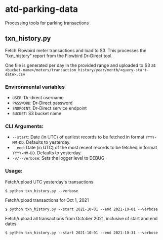 # atd-parking-data
Processing tools for parking transactions

## txn_history.py

Fetch Flowbird meter transactions and load to S3. This processes the "txn_history" report from the Flowbird Dr-Direct tool.

One file is generated per day in the provided range and uploaded to S3 at: `<bucket-name>/meters/transaction_history/year/month/<query-start-date>.csv`

### Environmental variables
- `USER`: Dr-direct username
- `PASSWORD`: Dr-Direct password
- `ENDPOINT`: Dr-Direct service endpoint
- `BUCKET`: S3 bucket name


### CLI Arguments:
-  `--start`: Date (in UTC) of earliest records to be fetched in format `YYYY-MM-DD`. Defaults to yesterday.
- `--end`: Date (in UTC) of the most recent records to be fetched in format `YYYY-MM-DD`. Defaults to yesterday.
- `-v/--verbose`: Sets the logger level to DEBUG

### Usage:

Fetch/upload UTC yesterday's transactions

```shell
$ python txn_history.py --verbose
```

Fetch/upload transactions for Oct 1, 2021

```shell
$ python txn_history.py --start 2021-10-01 --end 2021-10-01 --verbose
```

Fetch/upload all transactions from October 2021, inclusive of start and end dates

```shell
$ python txn_history.py --start 2021-10-01 --end 2021-10-31 --verbose
```
